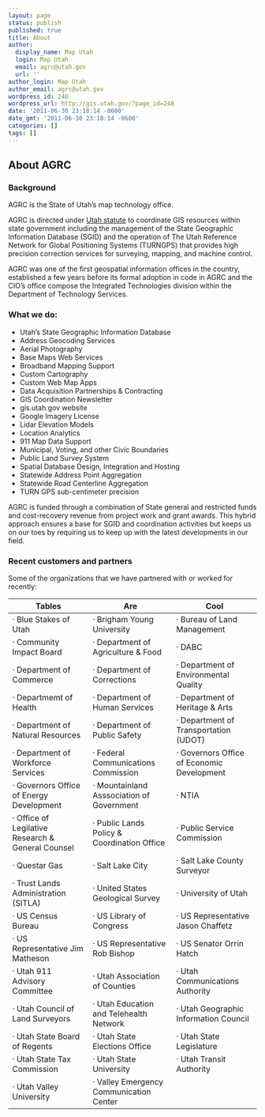 ```yaml
---
layout: page
status: publish
published: true
title: About
author:
  display_name: Map Utah
  login: Map Utah
  email: agrc@utah.gov
  url: ''
author_login: Map Utah
author_email: agrc@utah.gov
wordpress_id: 248
wordpress_url: http://gis.utah.gov/?page_id=248
date: '2011-06-30 23:18:14 -0600'
date_gmt: '2011-06-30 23:18:14 -0600'
categories: []
tags: []
---
```

## About AGRC

### Background

AGRC is the State of Utah’s map technology office. 

AGRC is directed under [Utah statute](http://gis.utah.gov/about/code/) to coordinate GIS resources within state government including the management of the State Geographic Information Database (SGID) and the operation of The Utah Reference Network for Global Positioning Systems (TURNGPS) that provides high precision correction services for surveying, mapping, and machine control.

AGRC was one of the first geospatial information offices in the country, established a few years before its formal adoption in code in AGRC and the CIO’s office compose the Integrated Technologies division within the Department of Technology Services. 

### What we do:

- Utah’s State Geographic Information Database
- Address Geocoding Services
- Aerial Photography
- Base Maps Web Services
- Broadband Mapping Support
- Custom Cartography
- Custom Web Map Apps
- Data Acquisition Partnerships & Contracting
- GIS Coordination Newsletter
- gis.utah.gov website
- Google Imagery License
- Lidar Elevation Models
- Location Analytics
- 911 Map Data Support
- Municipal, Voting, and other Civic Boundaries
- Public Land Survey System
- Spatial Database Design, Integration and Hosting 
- Statewide Address Point Aggregation
- Statewide Road Centerline Aggregation
- TURN GPS sub-centimeter precision

AGRC is funded through a combination of State general and restricted funds and cost-recovery revenue from project work and grant awards. This hybrid approach ensures a base for SGID and coordination activities but keeps us on our toes by requiring us to keep up with the latest developments in our field. 

### Recent customers and partners

Some of the organizations that we have partnered with or worked for recently:

| Tables        | Are           | Cool  |
| ------------- | ------------- | ----- |
| · Blue Stakes of Utah | · Brigham Young University |· Bureau of Land Management |
| · Community Impact Board | · Department of Agriculture & Food | · DABC
| · Department of Commerce | · Department of Corrections | · Department of Environmental Quality |
| · Departmemt of Health | · Department of Human Services | · Department of Heritage & Arts | 
| · Department of Natural Resources | · Department of Public Safety | · Department of Transportation (UDOT) | 
| · Department of Workforce Services | · Federal Communications Commission | · Governors Office of Economic Development |
| · Governors Office of Energy Development | · Mountainland Asssociation of Government | · NTIA |
| · Office of Legilative Research & General Counsel | · Public Lands Policy & Coordination Office | · Public Service Commission |
| · Questar Gas | · Salt Lake City | · Salt Lake County Surveyor |
| · Trust Lands Administration (SITLA) | · United States Geological Survey | · University of Utah |
| · US Census Bureau | · US Library of Congress | · US Representative Jason Chaffetz |
| · US Representative Jim Matheson | · US Representative Rob Bishop | · US Senator Orrin Hatch |
| · Utah 911 Advisory Committee | · Utah Association of Counties | · Utah Communications Authority |
| · Utah Council of Land Surveyors| · Utah Education and Telehealth Network | · Utah Geographic Information Council |
| · Utah State Board of Regents | · Utah State Elections Office | · Utah State Legislature |
| · Utah State Tax Commission | · Utah State University | · Utah Transit Authority |
| · Utah Valley University | · Valley Emergency Communication Center |



